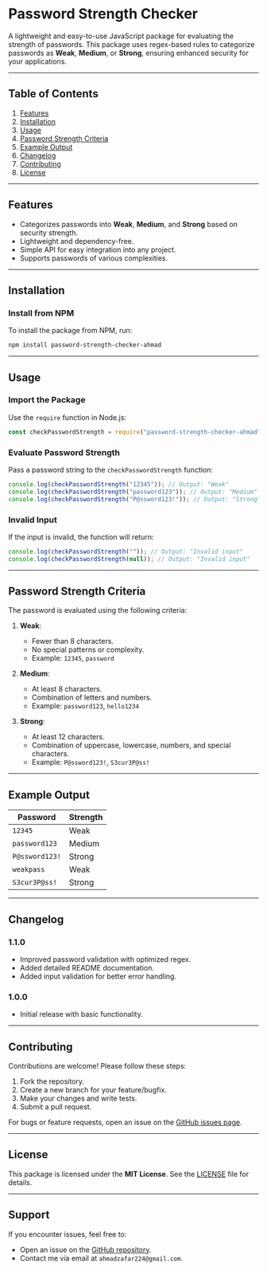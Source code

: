 # Password Strength Checker

A lightweight and easy-to-use JavaScript package for evaluating the strength of passwords. This package uses regex-based rules to categorize passwords as **Weak**, **Medium**, or **Strong**, ensuring enhanced security for your applications.

---

## Table of Contents

1. [Features](#features)
2. [Installation](#installation)
3. [Usage](#usage)
4. [Password Strength Criteria](#password-strength-criteria)
5. [Example Output](#example-output)
6. [Changelog](#changelog)
7. [Contributing](#contributing)
8. [License](#license)

---

## Features

- Categorizes passwords into **Weak**, **Medium**, and **Strong** based on security strength.
- Lightweight and dependency-free.
- Simple API for easy integration into any project.
- Supports passwords of various complexities.

---

## Installation

### Install from NPM

To install the package from NPM, run:

```bash
npm install password-strength-checker-ahmad
```

---

## Usage

### Import the Package

Use the `require` function in Node.js:

```javascript
const checkPasswordStrength = require("password-strength-checker-ahmad");
```

### Evaluate Password Strength

Pass a password string to the `checkPasswordStrength` function:

```javascript
console.log(checkPasswordStrength("12345")); // Output: "Weak"
console.log(checkPasswordStrength("password123")); // Output: "Medium"
console.log(checkPasswordStrength("P@ssword123!")); // Output: "Strong"
```

### Invalid Input

If the input is invalid, the function will return:

```javascript
console.log(checkPasswordStrength("")); // Output: "Invalid input"
console.log(checkPasswordStrength(null)); // Output: "Invalid input"
```

---

## Password Strength Criteria

The password is evaluated using the following criteria:

1. **Weak**:

   - Fewer than 8 characters.
   - No special patterns or complexity.
   - Example: `12345`, `password`

2. **Medium**:

   - At least 8 characters.
   - Combination of letters and numbers.
   - Example: `password123`, `hello1234`

3. **Strong**:
   - At least 12 characters.
   - Combination of uppercase, lowercase, numbers, and special characters.
   - Example: `P@ssword123!`, `S3cur3P@ss!`

---

## Example Output

| Password       | Strength |
| -------------- | -------- |
| `12345`        | Weak     |
| `password123`  | Medium   |
| `P@ssword123!` | Strong   |
| `weakpass`     | Weak     |
| `S3cur3P@ss!`  | Strong   |

---

## Changelog

### **1.1.0**

- Improved password validation with optimized regex.
- Added detailed README documentation.
- Added input validation for better error handling.

### **1.0.0**

- Initial release with basic functionality.

---

## Contributing

Contributions are welcome! Please follow these steps:

1. Fork the repository.
2. Create a new branch for your feature/bugfix.
3. Make your changes and write tests.
4. Submit a pull request.

For bugs or feature requests, open an issue on the [GitHub issues page](https://github.com/azafar224/password_strength_checker/issues).

---

## License

This package is licensed under the **MIT License**. See the [LICENSE](./LICENSE) file for details.

---

## Support

If you encounter issues, feel free to:

- Open an issue on the [GitHub repository](https://github.com/azafar224/password_strength_checker/issues).
- Contact me via email at `ahmadzafar224@gmail.com`.

```

```
